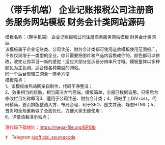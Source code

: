# （带手机端） 企业记账报税公司注册商务服务网站模板 财务会计类网站源码

模板名称：（带手机端） 企业记账报税公司注册商务服务网站模板 财务会计类网站<br>该模板属于企业记账类、公司注册、财务会计类都可使用这款模板使用范围极广，不仅仅局限于一类型的企业，你只需要把图片和产品内容换成你的，颜色都可以修改，改完让你耳目一新的感觉！适应大部分显示器分辨率尺寸哦。模板整体以多种颜色为主色调，适合做各种类型的网站。<br>同一个后台管理三网合一简单方便<br>模板亮点：<br>1、该模板由热站网亲自制作，代码干净整洁；<br>2、效果相当的炫酷，相当简洁大气高端，模板简单，全部已数据调用，只需后台修改栏目名称即可3、适用于公司注册、财务会计类；4、网站手工DIV+css，代码精简，首页排版整洁大方、布局合理、利于SEO、图文并茂、静态HTML；5、首页和全局重新做了全面优化，方便大家无缝使用；<br>6、详情请看演示站点；<br>


<p style="color: red;">源代码下载地址：<a href="https://mega-file.org/BP61b" style="color: red;">https://mega-file.org/BP61b</a></p><p style="color: red;"><img src="https://cdn-icons-png.flaticon.com/512/2111/2111646.png" alt="Telegram Icon" style="width: 16px; vertical-align: middle; margin-right: 5px;">Telegram:<a href="https://t.me/official_sourcecode" style="color: red;">@official_sourcecode</a></p>